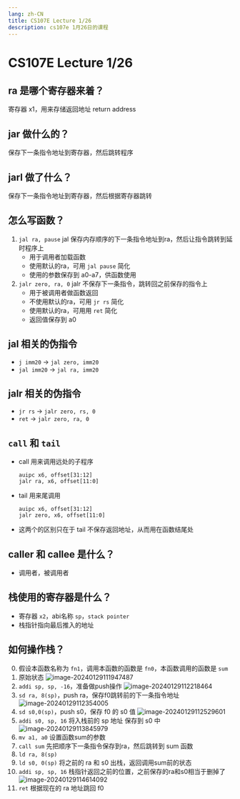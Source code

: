 ```yaml
---
lang: zh-CN
title: CS107E Lecture 1/26
description: cs107e 1月26日的课程
---
```


# CS107E Lecture 1/26

## ra 是哪个寄存器来着？

寄存器 x1，用来存储返回地址 return address

## jar 做什么的？

保存下一条指令地址到寄存器，然后跳转程序

## jarl 做了什么？

保存下一条指令地址到寄存器，然后根据寄存器跳转

## 怎么写函数？

1. `jal ra, pause` jal 保存内存顺序的下一条指令地址到ra，然后让指令跳转到延时程序上
    - 用于调用者加载函数
    - 使用默认的ra，可用 `jal pause` 简化
    - 使用的参数保存到 a0-a7，供函数使用
2. `jalr zero, ra, 0` jalr 不保存下一条指令，跳转回之前保存的指令上
    - 用于被调用者做函数返回
    - 不使用默认的ra，可用 `jr rs` 简化
    - 使用默认的ra，可用用 `ret` 简化
    - 返回值保存到 a0

## jal 相关的伪指令

- `j imm20` -> `jal zero, imm20`
- `jal imm20` -> `jal ra, imm20`

## jalr 相关的伪指令

- `jr rs` -> `jalr zero, rs, 0`
- `ret` -> `jalr zero, ra, 0`

## `call` 和 `tail`

- call 用来调用远处的子程序
  ```
  auipc x6, offset[31:12]
  jalr ra, x6, offset[11:0]
  ```
- tail 用来尾调用
  ```
  auipc x6, offset[31:12]
  jalr zero, x6, offset[11:0]
  ```
- 这两个的区别只在于 tail 不保存返回地址，从而用在函数结尾处

## caller 和 callee 是什么？

- 调用者，被调用者

## 栈使用的寄存器是什么？

- 寄存器 `x2`，abi名称 `sp`，`stack pointer`
- 栈指针指向最后推入的地址

## 如何操作栈？

0. 假设本函数名称为 `fn1`，调用本函数的函数是 `fn0`，本函数调用的函数是 `sum`
1. 原始状态
   ![image-20240129111947487](../assets/image-20240129111947487.png)
2. `addi sp, sp, -16`，准备做push操作
   ![image-20240129112218464](../assets/image-20240129112218464.png)
3. `sd ra, 8(sp)`，push ra，保存f0跳转前的下一条指令地址
   ![image-20240129112354005](../assets/image-20240129112354005.png)
4. `sd s0,0(sp)`，push s0，保存 f0 的 s0 值
   ![image-20240129112529601](../assets/image-20240129112529601.png)
5. `addi s0, sp, 16` 将入栈前的 sp 地址 保存到 s0 中
   ![image-20240129113845979](../assets/image-20240129113845979.png)
6. `mv a1, a0` 设置函数sum的参数
7. `call sum` 先把顺序下一条指令保存到ra，然后跳转到 sum 函数
8. `ld ra, 8(sp)`
9. `ld s0, 0(sp)` 将之前的 ra 和 s0 出栈，返回调用sum前的状态
10. `addi sp, sp, 16` 栈指针返回之前的位置，之前保存的ra和s0相当于删掉了
    ![image-20240129114614092](../assets/image-20240129114614092.png)
11. `ret` 根据现在的 ra 地址跳回 f0
